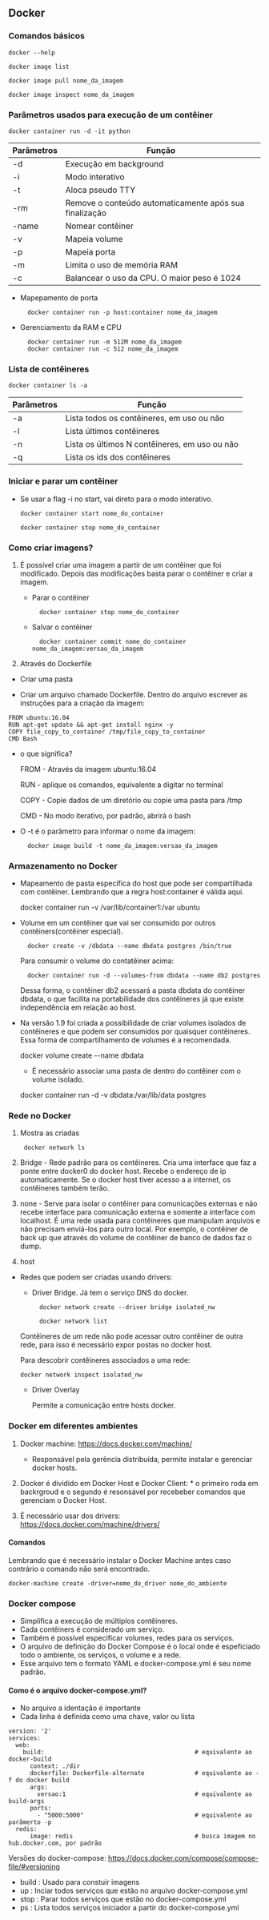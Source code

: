## Docker 

### Comandos básicos

    docker --help

    docker image list

    docker image pull nome_da_imagem

    docker image inspect nome_da_imagem

### Parâmetros usados para execução de um contêiner

    docker container run -d -it python

| Parâmetros |  Função   |
|------------|-----------|
|   -d       | Execução em background |
| -i         | Modo interativo |
| -t         |Aloca pseudo TTY|
|  -rm       | Remove o conteúdo automaticamente após sua finalização|
| -name      | Nomear contêiner|
| -v         | Mapeia volume   |
|-p          | Mapeia porta   |
| -m         | Limita o uso de memória RAM|
| -c         | Balancear o uso da CPU. O maior peso é 1024|

* Mapepamento de porta

        docker container run -p host:container nome_da_imagem

* Gerenciamento da RAM e CPU

        docker container run -m 512M nome_da_imagem
        docker container run -c 512 nome_da_imagem

### Lista de contêineres
    
    docker container ls -a

| Parâmetros |  Função   |
|------------|-----------|
|   -a       | Lista todos os contêineres, em uso ou não |
| -l        | Lista últimos contêineres|
| -n         |Lista os últimos N contêineres, em uso ou não|
|  -q       | Lista os ids dos contêineres|

### Iniciar e parar um contêiner

* Se usar a flag -i no start, vai direto para o modo interativo.

      docker container start nome_do_container

      docker container stop nome_do_container

### Como criar imagens?

1. É possível criar uma imagem a partir de um contêiner que foi modificado. Depois das modificações basta parar o contêiner e criar a imagem.

    * Parar o contêiner
        
            docker container stop nome_do_container

    * Salvar o contêiner

            docker container commit nome_do_container nome_da_imagem:versao_da_imagem

2. Através do Dockerfile

* Criar uma pasta

* Criar um arquivo chamado Dockerfile. Dentro do arquivo escrever as instruções para a criação da imagem:

```
FROM ubuntu:16.04
RUN apt-get update && apt-get install nginx -y
COPY file_copy_to_container /tmp/file_copy_to_container
CMD Bash
```
* o que significa?
    
    FROM - Através da imagem ubuntu:16.04
    
    RUN  - aplique os comandos, equivalente a digitar no terminal
    
    COPY - Copie dados de um diretório ou copie uma pasta para /tmp
    
    CMD  - No modo iterativo, por padrão, abrirá o bash

* O -t é o parâmetro para informar o nome da imagem:

        docker image build -t nome_da_imagem:versao_da_imagem
    
### Armazenamento no Docker

* Mapeamento de pasta específica do host que pode ser compartilhada com contêiner. 
Lembrando que a regra host:container é válida aqui.

    docker container run -v /var/lib/container1:/var ubuntu

* Volume em um contêiner que vai ser consumido por outros contêiners(contêiner especial).

        docker create -v /dbdata --name dbdata postgres /bin/true

    Para consumir o volume do contatêiner acima:

        docker container run -d --volumes-from dbdata --name db2 postgres

    Dessa forma, o contêiner db2 acessará a pasta dbdata do contêiner dbdata, 
    o que facilita na portabilidade dos contêineres já que existe independência 
    em relação ao host.

* Na versão 1.9 foi criada a possibilidade de criar volumes isolados de 
contêineres e que podem ser consumidos por quaisquer contêineres. Essa forma de compartilhamento de volumes é a recomendada.

    docker volume create --name dbdata

    * É necessário associar uma pasta de dentro do contêiner com o volume isolado. 

    docker container run -d -v dbdata:/var/lib/data postgres

### Rede no Docker

1. Mostra as criadas

        docker network ls

1. Bridge - Rede padrão para os contêineres. Cria uma interface que faz a ponte entre 
    docker0 do docker host. Recebe o endereço de ip automaticamente. 
    Se o docker host tiver acesso a a internet, os contêineres também terão.

1. none - Serve para isolar o contêiner para comunicações externas e não recebe 
interface para comunicação externa e somente a interface com localhost. É uma rede usada para 
contêineres que manipulam arquivos e não precisam enviá-los para outro local. Por exemplo, 
o contêiner de back up que através do volume de contêiner de banco de dados faz o dump.

    
1. host

* Redes que podem ser criadas usando drivers:

    * Driver Bridge. Já tem o serviço DNS do docker.

            docker network create --driver bridge isolated_nw
        
            docker network list
    
    Contêineres de um rede não pode acessar outro contêiner de outra rede, para isso é necessário
    expor postas no docker host.

    Para descobrir contêineres associados a uma rede:

      docker network inspect isolated_nw

    * Driver Overlay

        Permite a comunicação entre hosts docker.

### Docker em diferentes ambientes

1.  Docker machine: https://docs.docker.com/machine/

    * Responsável pela gerência distribuída, permite instalar e gerenciar docker hosts.

1. Docker é dividido em Docker Host e Docker Client:
        * o primeiro roda em backrgroud e o segundo é resonsável por recebeber comandos que gerenciam o Docker Host.

1. É necessário usar dos drivers: https://docs.docker.com/machine/drivers/

#### Comandos

Lembrando que é necessário instalar o Docker Machine antes caso contrário o comando não será encontrado.

    docker-machine create -driver=nome_do_driver nome_do_ambiente

### Docker compose

* Simplifica a execução de múltiplos contêineres.
* Cada contêiners é considerado um serviço.
* Também é possível especificar volumes, redes para os serviços.
* O arquivo de definição do Docker Compose é o local onde é espeficiado todo o ambiente, 
os serviços, o volume e a rede. 
* Esse arquivo tem o formato YAML e docker-compose.yml é seu nome padrão.

#### Como é o arquivo docker-compose.yml?

* No arquivo a identação é importante
* Cada linha é definida como uma chave, valor ou lista

```
version: '2'
services:
  web:
    build:                                          # equivalente ao docker-build
      context: ./dir
      dockerfile: Dockerfile-alternate              # equivalente ao -f do docker build
      args:
        versao:1                                    # equivalente ao build-args
      ports:
        - "5000:5000"                               # equivalente ao parâmerto -p
  redis:
      image: redis                                  # busca imagem no hub.docker.com, por padrão
```

Versões do docker-compose: https://docs.docker.com/compose/compose-file/#versioning

* build : Usado para constuir imagens
* up : Inciar todos serviços que estão no arquivo docker-compose.yml
* stop : Parar todos serviços que estão no docker-compose.yml
* ps : Lista todos serviços iniciador a partir do docker-compose.yml

